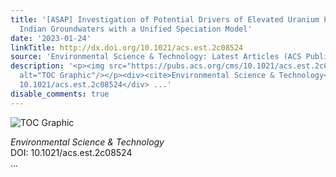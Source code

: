```yaml
---
title: '[ASAP] Investigation of Potential Drivers of Elevated Uranium Prevalence in
  Indian Groundwaters with a Unified Speciation Model'
date: '2023-01-24'
linkTitle: http://dx.doi.org/10.1021/acs.est.2c08524
source: 'Environmental Science & Technology: Latest Articles (ACS Publications)'
description: '<p><img src="https://pubs.acs.org/cms/10.1021/acs.est.2c08524/asset/images/medium/es2c08524_0007.gif"
  alt="TOC Graphic"/></p><div><cite>Environmental Science & Technology</cite></div><div>DOI:
  10.1021/acs.est.2c08524</div> ...'
disable_comments: true
---
```

<p><img src="https://pubs.acs.org/cms/10.1021/acs.est.2c08524/asset/images/medium/es2c08524_0007.gif" alt="TOC Graphic"/></p><div><cite>Environmental Science & Technology</cite></div><div>DOI: 10.1021/acs.est.2c08524</div> ...